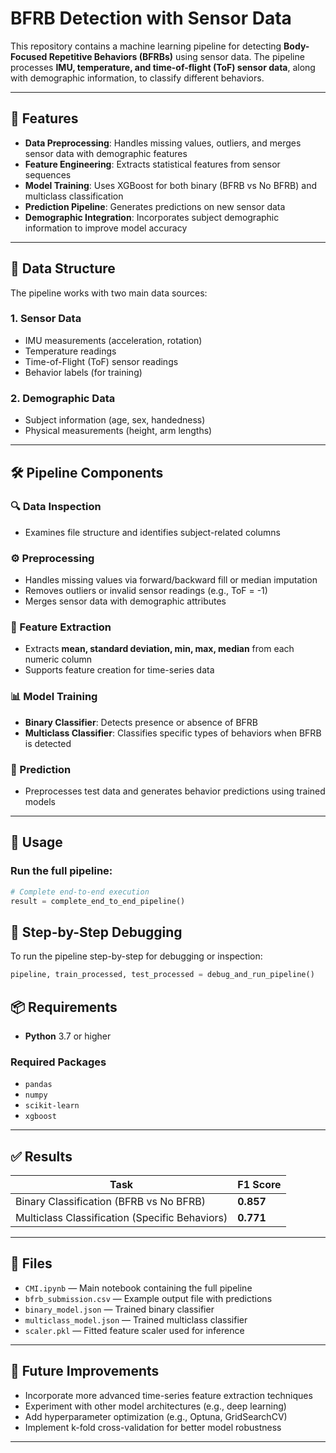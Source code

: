 # BFRB Detection with Sensor Data

This repository contains a machine learning pipeline for detecting **Body-Focused Repetitive Behaviors (BFRBs)** using sensor data. The pipeline processes **IMU, temperature, and time-of-flight (ToF) sensor data**, along with demographic information, to classify different behaviors.

---

## 🚀 Features

- **Data Preprocessing**: Handles missing values, outliers, and merges sensor data with demographic features  
- **Feature Engineering**: Extracts statistical features from sensor sequences  
- **Model Training**: Uses XGBoost for both binary (BFRB vs No BFRB) and multiclass classification  
- **Prediction Pipeline**: Generates predictions on new sensor data  
- **Demographic Integration**: Incorporates subject demographic information to improve model accuracy

---

## 📂 Data Structure

The pipeline works with two main data sources:

### 1. Sensor Data
- IMU measurements (acceleration, rotation)
- Temperature readings
- Time-of-Flight (ToF) sensor readings
- Behavior labels (for training)

### 2. Demographic Data
- Subject information (age, sex, handedness)
- Physical measurements (height, arm lengths)

---

## 🛠️ Pipeline Components

### 🔍 Data Inspection
- Examines file structure and identifies subject-related columns

### ⚙️ Preprocessing
- Handles missing values via forward/backward fill or median imputation
- Removes outliers or invalid sensor readings (e.g., ToF = -1)
- Merges sensor data with demographic attributes

### 🧠 Feature Extraction
- Extracts **mean, standard deviation, min, max, median** from each numeric column
- Supports feature creation for time-series data

### 📊 Model Training
- **Binary Classifier**: Detects presence or absence of BFRB
- **Multiclass Classifier**: Classifies specific types of behaviors when BFRB is detected

### 🔮 Prediction
- Preprocesses test data and generates behavior predictions using trained models

---

## 🧪 Usage

### Run the full pipeline:
```python
# Complete end-to-end execution
result = complete_end_to_end_pipeline()
```
## 🧪 Step-by-Step Debugging

To run the pipeline step-by-step for debugging or inspection:

```python
pipeline, train_processed, test_processed = debug_and_run_pipeline()
```
## 📦 Requirements

- **Python** 3.7 or higher

### Required Packages

- `pandas`
- `numpy`
- `scikit-learn`
- `xgboost`

---

## ✅ Results

| Task                                        | F1 Score |
|---------------------------------------------|----------|
| Binary Classification (BFRB vs No BFRB)     | **0.857** |
| Multiclass Classification (Specific Behaviors) | **0.771** |

---

## 📁 Files

- `CMI.ipynb` — Main notebook containing the full pipeline  
- `bfrb_submission.csv` — Example output file with predictions  
- `binary_model.json` — Trained binary classifier  
- `multiclass_model.json` — Trained multiclass classifier  
- `scaler.pkl` — Fitted feature scaler used for inference

---

## 🔮 Future Improvements

- Incorporate more advanced time-series feature extraction techniques  
- Experiment with other model architectures (e.g., deep learning)  
- Add hyperparameter optimization (e.g., Optuna, GridSearchCV)  
- Implement k-fold cross-validation for better model robustness

---

